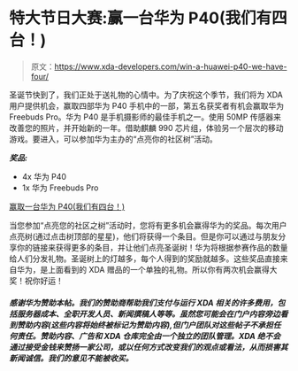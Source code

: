 # 特大节日大赛:赢一台华为 P40(我们有四台！)

> 原文：<https://www.xda-developers.com/win-a-huawei-p40-we-have-four/>

圣诞节快到了，我们正处于送礼物的心情中。为了庆祝这个季节，我们将为 XDA 用户提供机会，赢取四部华为 P40 手机中的一部，第五名获奖者有机会赢取华为 Freebuds Pro。华为 P40 是手机摄影师的最佳手机之一。使用 50MP 传感器来改善您的照片，并开始新的一年。借助麒麟 990 芯片组，体验另一个层次的移动游戏。要进入，可以参加华为主办的“点亮你的社区树”活动。

***奖品:***

*   4x 华为 P40
*   1x 华为 Freebuds Pro

[赢取一台华为 P40(我们有四台！)](https://gleam.io/dicDO/win-a-huawei-p40-we-have-four)

当您参加“点亮您的社区之树”活动时，您将有更多机会赢得华为的奖品。每次用户点亮树(通过点击树顶部的星星)，他们将获得一个条目。但是你可以通过与朋友分享你的链接来获得更多的条目，并让他们点亮圣诞树！华为将根据参赛作品的数量给人们分发礼物。圣诞树上的灯越多，每个人得到的奖励就越多。这些奖品直接来自华为，是上面看到的 XDA 赠品的一个单独的礼物。所以你有两次机会赢得大奖！祝你好运！

###### ***感谢华为赞助本帖。我们的赞助商帮助我们支付与运行 XDA 相关的许多费用，包括服务器成本、全职开发人员、新闻撰稿人等等。虽然您可能会在门户内容旁边看到赞助内容(这些内容将始终被标记为赞助内容),但门户团队对这些帖子不承担任何责任。赞助内容、广告和 XDA 仓库完全由一个独立的团队管理。XDA 绝不会通过接受金钱来赞扬一家公司，或以任何方式改变我们的观点或看法，从而损害其新闻诚信。我们的意见不能被收买。***